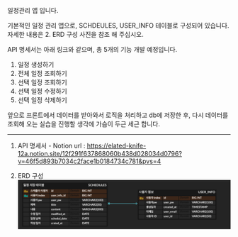 일정관리 앱 입니다.

기본적인 일정 관리 앱으로, 
SCHDEULES, USER_INFO 테이블로 구성되어 있습니다.
자세한 내용은 2. ERD 구성 사진을 참조 해 주십시오.

API 명세서는 아래 링크와 같으며, 총 5개의 기능 개발 예정입니다.

1. 일정 생성하기
2. 전체 일정 조회하기
3. 선택 일정 조회하기
4. 선택 일정 수정하기
5. 선택 일정 삭제하기

앞으로 프론트에서 데이터를 받아와서 로직을 처리하고 db에 저장한 후, 다시 데이터를 조회해 오는 실습을 진행할 생각에 가슴이 두근 세근 합니다.

----------

1. API 명세서 - Notion
url : https://elated-knife-12a.notion.site/12f291f637868060b438d028034d0796?v=46f5d893b7034c2face1b0184734c781&pvs=4

2. ERD 구성
![imgae](image.png)